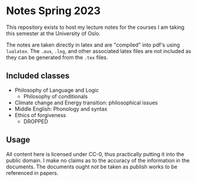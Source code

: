 # Notes Spring 2023

This repository exists to host my lecture notes for the courses I am taking this
semester at the University of Oslo.

The notes are taken directly in latex and are "compiled" into pdf's using
`lualatex`. The `.aux`, `.log`, and other associated latex files are not
included as they can be generated from the `.tex` files.

## Included classes
- Philosophy of Language and Logic
    + Philosophy of conditionals
- Climate change and Energy transition: philosophical issues
- Middle English: Phonology and syntax
- Ethics of forgiveness
    + DROPPED

## Usage

All content here is licensed under CC-0, thus practically putting it into the
public domain. I make no claims as to the accuracy of the information in the
documents. The documents ought not be taken as publish works to be referenced in
papers.


